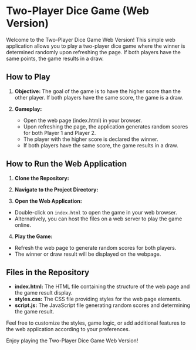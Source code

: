 # Two-Player Dice Game (Web Version)

Welcome to the Two-Player Dice Game Web Version! This simple web application allows you to play a two-player dice game where the winner is determined randomly upon refreshing the page. If both players have the same points, the game results in a draw.

## How to Play

1. **Objective:** The goal of the game is to have the higher score than the other player. If both players have the same score, the game is a draw.

2. **Gameplay:**
   - Open the web page (index.html) in your browser.
   - Upon refreshing the page, the application generates random scores for both Player 1 and Player 2.
   - The player with the higher score is declared the winner.
   - If both players have the same score, the game results in a draw.

## How to Run the Web Application

1. **Clone the Repository:**

2. **Navigate to the Project Directory:**

3. **Open the Web Application:**
- Double-click on `index.html` to open the game in your web browser.
- Alternatively, you can host the files on a web server to play the game online.

4. **Play the Game:**
- Refresh the web page to generate random scores for both players.
- The winner or draw result will be displayed on the webpage.

## Files in the Repository

- **index.html:** The HTML file containing the structure of the web page and the game result display.
- **styles.css:** The CSS file providing styles for the web page elements.
- **script.js:** The JavaScript file generating random scores and determining the game result.

Feel free to customize the styles, game logic, or add additional features to the web application according to your preferences.

Enjoy playing the Two-Player Dice Game Web Version!
